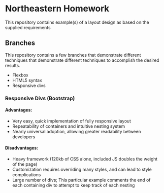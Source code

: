 # Northeastern Homework

This repository contains example(s) of a layout design as based on the supplied requirements

## Branches

This repository contains a few branches that demonstrate different techniques that demonstrate different techniques to accomplish the desired results. 

- Flexbox 
- HTML5 syntax
- Responsive divs

### Responsive Divs (Bootstrap) 
#### Advantages:
* Very easy, quick implementation of fully responsive layout
* Repeatability of containers and intuitive nesting system
* Nearly universal adoption, allowing greater readability between developers 
#### Disadvantages:
* Heavy framework (120kb of CSS alone, included JS doubles the weight of the page)
* Customization requires overriding many styles, and can lead to style complications
* Large number of divs; This particular example comments the end of each containing div to attempt to keep track of each nesting
